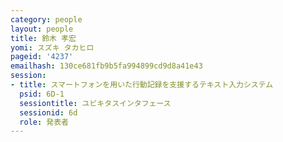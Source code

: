 ```yaml
---
category: people
layout: people
title: 鈴木 孝宏
yomi: スズキ タカヒロ
pageid: '4237'
emailhash: 130ce681fb9b5fa994899cd9d8a41e43
session:
- title: スマートフォンを用いた行動記録を支援するテキスト入力システム
  psid: 6D-1
  sessiontitle: ユビキタスインタフェース
  sessionid: 6d
  role: 発表者
---
```

